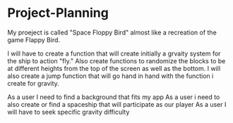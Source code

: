 # Project-Planning
My proeject is called "Space Floppy Bird" almost like a recreation of the game Flappy Bird.


I will have to create a function that will create initially a grvaity system for the ship to action "fly."
Also create functions to randomize the blocks to be at different heights from the top of the screen 
as well as the bottom.
I will also create a jump function that will go hand in hand with the function i create for gravity.

As a user I need to find a background that fits my app
As a user i need to also create or find a spaceship that will participate as our player
As a user I will have to seek specific gravity difficulty
